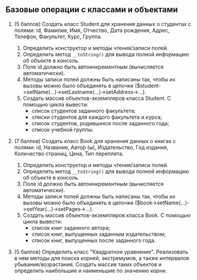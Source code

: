 ## Базовые операции с классами и объектами
1. (5 баллов) Создать класс Student для хранения данных о студентах с полями: id, Фамилия, Имя, Отчество, Дата рождения, Адрес, Телефон, Факультет, Курс, Группа.
   1) Определить конструктор и методы чтения/записи полей.
   2) Определить метод `__toString()`  для вывода полной информацию об объекте в консоль.
   3) Поле id должно быть автоинкрементным (вычисляется автоматически).
   4) Методы записи полей должны быть написаны так, чтобы их вызовы можно было объединять в цепочки ($student->setName(...)->setLastname(...)->setAddress->...).
   5) Создать массив объектов-экземпляров класса Student. С помощью цикла вывести:
      * список студентов заданного факультета;
      * списки студентов для каждого факультета и курса;
      * список студентов, родившихся после заданного года;
      * список учебной группы.


2. (7 баллов) Создать класс Book для хранения данных о книгах с полями: id, Название, Автор (ы), Издательство, Год издания, Количество страниц, Цена, Тип переплета.
   1) Определить конструктор и методы чтения/записи полей.
   2) Определить метод `__toString()` для вывода полной информацию об объекте в консоль.
   3) Поле id должно быть автоинкрементным (вычисляется автоматически).
   4) Методы записи полей должны быть написаны так, чтобы их вызовы можно было объединять в цепочки ($book->setName(...)->setYear(...)->setPages->...).
   5) Создать массив объектов-экземпляров класса Book. С помощью цикла вывести:
      * список книг заданного автора;
      * список книг, выпущенных заданным издательством;
      * список книг, выпущенных после заданного года.


3. (5 баллов) Определить класс "Квадратное уравнение". Реализовать в нем методы для поиска корней, экстремумов, а также интервалов убывания/возрастания. Создать массив таких объектов и определить наибольшие и наименьшие по значению корни.

